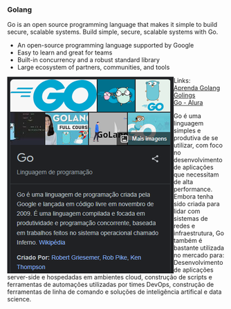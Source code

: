 ### Golang
Go is an open source programming language that makes it simple to build secure, scalable systems. Build simple, secure, scalable systems with Go.
- An open-source programming language supported by Google
- Easy to learn and great for teams
- Built-in concurrency and a robust standard library
- Large ecosystem of partners, communities, and tools

<img align=left src="img/golang.png"> Links:<br>
[Aprenda Golang](https://aprendagolang.com.br/)<br>
[Golings](https://golings.vercel.app/#)<br>
[Go - Alura](https://cursos.alura.com.br/formacao-go)


Go é uma linguagem simples e produtiva de se utilizar, com foco no desenvolvimento de aplicações que necessitam de alta performance. Embora tenha sido criada para lidar com sistemas de redes e infraestrutura, Go também é bastante utilizada no mercado para:
Desenvolvimento de aplicações server-side e hospedadas em ambientes cloud, construção de scripts e ferramentas de automações utilizadas por times DevOps, construção de ferramentas de linha de comando e soluções de inteligência artifical e data science.


